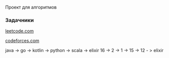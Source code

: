 Проект для алгоритмов

### Задачники

[leetcode.com](leetcode.com)

[codeforces.com](leetcode.com)

java -> go -> kotlin -> python -> scala -> elixir
16 ->   2 ->  1 ->      15     -> 12 -   > elixir

